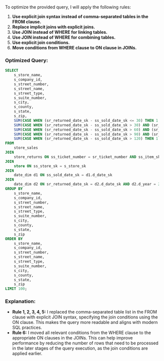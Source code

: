 To optimize the provided query, I will apply the following rules:

1. **Use explicit join syntax instead of comma-separated tables in the FROM clause.**
2. **Replace implicit joins with explicit joins.**
3. **Use JOIN instead of WHERE for linking tables.**
4. **Use JOIN instead of WHERE for combining tables.**
5. **Use explicit join conditions.**
6. **Move conditions from WHERE clause to ON clause in JOINs.**

### Optimized Query:

```sql
SELECT 
    s_store_name,
    s_company_id,
    s_street_number,
    s_street_name,
    s_street_type,
    s_suite_number,
    s_city,
    s_county,
    s_state,
    s_zip,
    SUM(CASE WHEN (sr_returned_date_sk - ss_sold_date_sk <= 30) THEN 1 ELSE 0 END) AS "30 days",
    SUM(CASE WHEN (sr_returned_date_sk - ss_sold_date_sk > 30) AND (sr_returned_date_sk - ss_sold_date_sk <= 60) THEN 1 ELSE 0 END) AS "31-60 days",
    SUM(CASE WHEN (sr_returned_date_sk - ss_sold_date_sk > 60) AND (sr_returned_date_sk - ss_sold_date_sk <= 90) THEN 1 ELSE 0 END) AS "61-90 days",
    SUM(CASE WHEN (sr_returned_date_sk - ss_sold_date_sk > 90) AND (sr_returned_date_sk - ss_sold_date_sk <= 120) THEN 1 ELSE 0 END) AS "91-120 days",
    SUM(CASE WHEN (sr_returned_date_sk - ss_sold_date_sk > 120) THEN 1 ELSE 0 END) AS ">120 days"
FROM 
    store_sales
JOIN 
    store_returns ON ss_ticket_number = sr_ticket_number AND ss_item_sk = sr_item_sk AND ss_customer_sk = sr_customer_sk
JOIN 
    store ON ss_store_sk = s_store_sk
JOIN 
    date_dim d1 ON ss_sold_date_sk = d1.d_date_sk
JOIN 
    date_dim d2 ON sr_returned_date_sk = d2.d_date_sk AND d2.d_year = 2001 AND d2.d_moy = 8
GROUP BY 
    s_store_name,
    s_company_id,
    s_street_number,
    s_street_name,
    s_street_type,
    s_suite_number,
    s_city,
    s_county,
    s_state,
    s_zip
ORDER BY 
    s_store_name,
    s_company_id,
    s_street_number,
    s_street_name,
    s_street_type,
    s_suite_number,
    s_city,
    s_county,
    s_state,
    s_zip
LIMIT 100;
```

### Explanation:
- **Rule 1, 2, 3, 4, 5:** I replaced the comma-separated table list in the FROM clause with explicit JOIN syntax, specifying the join conditions using the ON clause. This makes the query more readable and aligns with modern SQL practices.
- **Rule 6:** I moved all relevant conditions from the WHERE clause to the appropriate ON clauses in the JOINs. This can help improve performance by reducing the number of rows that need to be processed in the later stages of the query execution, as the join conditions are applied earlier.